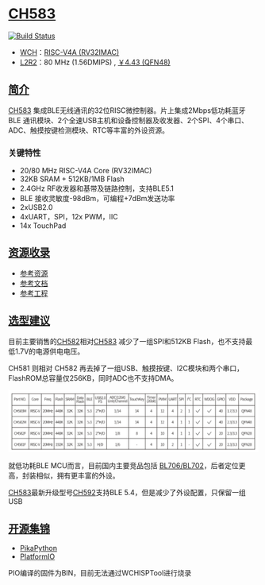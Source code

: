 ﻿# [CH583](https://github.com/SoCXin/CH583)

[![Build Status](https://github.com/SoCXin/CH583/workflows/build/badge.svg)](https://github.com/SoCXin/CH583/actions/workflows/build.yml)

* [WCH](http://www.wch.cn/)：[RISC-V4A (RV32IMAC)](https://github.com/SoCXin/RISC-V)
* [L2R2](https://github.com/SoCXin/Level)：80 MHz (1.56DMIPS) , [￥4.43 (QFN48)](https://item.szlcsc.com/3226374.html)

## [简介](https://github.com/SoCXin/CH583/wiki)

[CH583](https://www.wch.cn/products/CH583.html) 集成BLE无线通讯的32位RISC微控制器。片上集成2Mbps低功耗蓝牙BLE 通讯模块、2个全速USB主机和设备控制器及收发器、2个SPI、4个串口、ADC、触摸按键检测模块、RTC等丰富的外设资源。

### 关键特性

* 20/80 MHz RISC-V4A Core (RV32IMAC)
* 32KB SRAM + 512KB/1MB Flash
* 2.4GHz RF收发器和基带及链路控制，支持BLE5.1
* BLE 接收灵敏度-98dBm，可编程+7dBm发送功率
* 2xUSB2.0
* 4xUART，SPI，12x PWM，IIC
* 14x TouchPad

## [资源收录](https://github.com/SoCXin)

* [参考资源](src/)
* [参考文档](docs/)
* [参考工程](project/)

## [选型建议](https://github.com/SoCXin)

目前主要销售的[CH582](https://item.szlcsc.com/3226374.html)相对[CH583](https://github.com/SoCXin/CH583) 减少了一组SPI和512KB Flash，也不支持最低1.7V的电源供电电压。

CH581 则相对 CH582 再去掉了一组USB、触摸按键、I2C模块和两个串口，FlashROM总容量仅256KB，同时ADC也不支持DMA。

[![sites](docs/list.jpg)](https://www.wch.cn/products/CH583.html)

就低功耗BLE MCU而言，目前国内主要竞品包括 [BL706/BL702](https://github.com/SoCXin/BL706)，后者定位更高，封装相似，拥有更丰富的外设。

[CH583](https://github.com/SoCXin/CH583)最新升级型号[CH592](https://github.com/SoCXin/CH592)支持BLE 5.4，但是减少了外设配置，只保留一组USB


## [开源集锦](https://github.com/OS-Q)

* [PikaPython](https://github.com/OS-Q/PikaPython)
* [PlatformIO](https://github.com/OS-Q/platform-ch32v)

PIO编译的固件为BIN，目前无法通过WCHISPTool进行烧录
